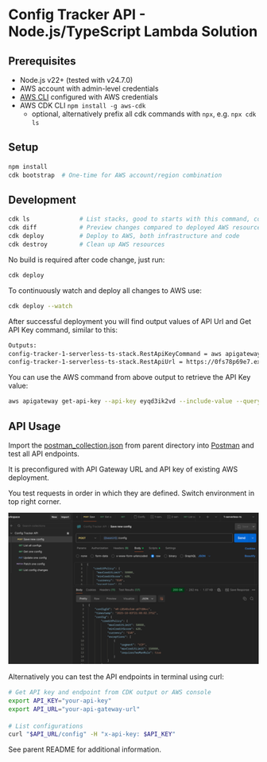 # Config Tracker API - Node.js/TypeScript Lambda Solution

## Prerequisites

- Node.js v22+ (tested with v24.7.0)
- AWS account with admin-level credentials
- [AWS CLI](https://docs.aws.amazon.com/cli/latest/userguide/getting-started-install.html) configured with AWS credentials
- AWS CDK CLI `npm install -g aws-cdk`
  - optional, alternatively prefix all cdk commands with `npx`, e.g. `npx cdk ls`

## Setup

```bash
npm install
cdk bootstrap  # One-time for AWS account/region combination
```

## Development

```bash
cdk ls              # List stacks, good to starts with this command, compiles and runs CDK code
cdk diff            # Preview changes compared to deployed AWS resources
cdk deploy          # Deploy to AWS, both infrastructure and code
cdk destroy         # Clean up AWS resources
```

No build is required after code change, just run:
```bash
cdk deploy
```

To continuously watch and deploy all changes to AWS use:
```bash
cdk deploy --watch
```

After successful deployment you will find output values of API Url and Get API Key command, similar to this:
```bash
Outputs:
config-tracker-1-serverless-ts-stack.RestApiKeyCommand = aws apigateway get-api-key --api-key eyqd3ik2vd --include-value --query 'value' --output text
config-tracker-1-serverless-ts-stack.RestApiUrl = https://0fs78p69e7.execute-api.eu-west-1.amazonaws.com/prod/
```

You can use the AWS command from above output to retrieve the API Key value:
```bash
aws apigateway get-api-key --api-key eyqd3ik2vd --include-value --query 'value' --output text
```

## API Usage

Import the [postman_collection.json](../postman_collection.json) from parent directory into [Postman](https://www.postman.com/) and test all API endpoints. 

It is preconfigured with API Gateway URL and API key of existing AWS deployment.

You test requests in order in which they are defined. Switch environment in top right corner.

![postman](../doc/images/postman.png)

Alternatively you can test the API endpoints in terminal using curl:
```bash
# Get API key and endpoint from CDK output or AWS console
export API_KEY="your-api-key"
export API_URL="your-api-gateway-url"

# List configurations
curl "$API_URL/config" -H "x-api-key: $API_KEY"
```

See parent README for additional information.
